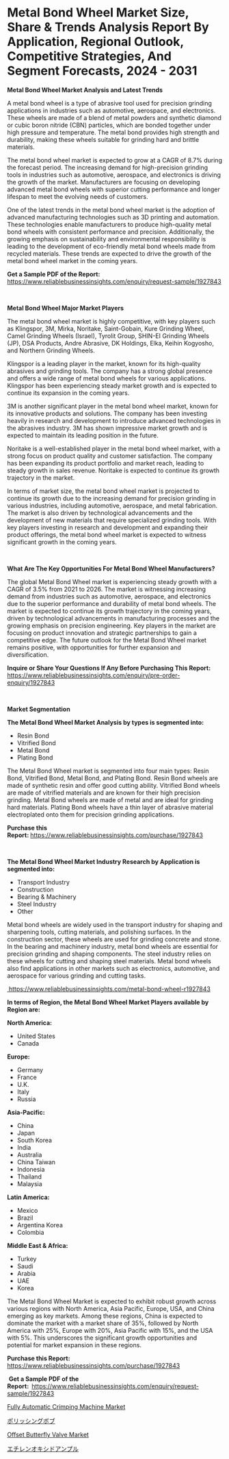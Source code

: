 <p><h1>Metal Bond Wheel Market Size, Share & Trends Analysis Report By Application, Regional Outlook, Competitive Strategies, And Segment Forecasts, 2024 - 2031</h1></p><p><strong>Metal Bond Wheel Market Analysis and Latest Trends</strong></p>
<p><p>A metal bond wheel is a type of abrasive tool used for precision grinding applications in industries such as automotive, aerospace, and electronics. These wheels are made of a blend of metal powders and synthetic diamond or cubic boron nitride (CBN) particles, which are bonded together under high pressure and temperature. The metal bond provides high strength and durability, making these wheels suitable for grinding hard and brittle materials.</p><p>The metal bond wheel market is expected to grow at a CAGR of 8.7% during the forecast period. The increasing demand for high-precision grinding tools in industries such as automotive, aerospace, and electronics is driving the growth of the market. Manufacturers are focusing on developing advanced metal bond wheels with superior cutting performance and longer lifespan to meet the evolving needs of customers.</p><p>One of the latest trends in the metal bond wheel market is the adoption of advanced manufacturing technologies such as 3D printing and automation. These technologies enable manufacturers to produce high-quality metal bond wheels with consistent performance and precision. Additionally, the growing emphasis on sustainability and environmental responsibility is leading to the development of eco-friendly metal bond wheels made from recycled materials. These trends are expected to drive the growth of the metal bond wheel market in the coming years.</p></p>
<p><strong>Get a Sample PDF of the Report:&nbsp;</strong> <a href="https://www.reliablebusinessinsights.com/enquiry/request-sample/1927843">https://www.reliablebusinessinsights.com/enquiry/request-sample/1927843</a></p>
<p>&nbsp;</p>
<p><strong>Metal Bond Wheel Major Market Players</strong></p>
<p><p>The metal bond wheel market is highly competitive, with key players such as Klingspor, 3M, Mirka, Noritake, Saint-Gobain, Kure Grinding Wheel, Camel Grinding Wheels (Israel), Tyrolit Group, SHIN-EI Grinding Wheels (JP), DSA Products, Andre Abrasive, DK Holdings, Elka, Keihin Kogyosho, and Northern Grinding Wheels.</p><p>Klingspor is a leading player in the market, known for its high-quality abrasives and grinding tools. The company has a strong global presence and offers a wide range of metal bond wheels for various applications. Klingspor has been experiencing steady market growth and is expected to continue its expansion in the coming years.</p><p>3M is another significant player in the metal bond wheel market, known for its innovative products and solutions. The company has been investing heavily in research and development to introduce advanced technologies in the abrasives industry. 3M has shown impressive market growth and is expected to maintain its leading position in the future.</p><p>Noritake is a well-established player in the metal bond wheel market, with a strong focus on product quality and customer satisfaction. The company has been expanding its product portfolio and market reach, leading to steady growth in sales revenue. Noritake is expected to continue its growth trajectory in the market.</p><p>In terms of market size, the metal bond wheel market is projected to continue its growth due to the increasing demand for precision grinding in various industries, including automotive, aerospace, and metal fabrication. The market is also driven by technological advancements and the development of new materials that require specialized grinding tools. With key players investing in research and development and expanding their product offerings, the metal bond wheel market is expected to witness significant growth in the coming years.</p></p>
<p>&nbsp;</p>
<p><strong>What Are The Key Opportunities For Metal Bond Wheel Manufacturers?</strong></p>
<p><p>The global Metal Bond Wheel market is experiencing steady growth with a CAGR of 3.5% from 2021 to 2026. The market is witnessing increasing demand from industries such as automotive, aerospace, and electronics due to the superior performance and durability of metal bond wheels. The market is expected to continue its growth trajectory in the coming years, driven by technological advancements in manufacturing processes and the growing emphasis on precision engineering. Key players in the market are focusing on product innovation and strategic partnerships to gain a competitive edge. The future outlook for the Metal Bond Wheel market remains positive, with opportunities for further expansion and diversification.</p></p>
<p><strong>Inquire or Share Your Questions If Any Before Purchasing This Report:</strong> <a href="https://www.reliablebusinessinsights.com/enquiry/pre-order-enquiry/1927843">https://www.reliablebusinessinsights.com/enquiry/pre-order-enquiry/1927843</a></p>
<p>&nbsp;</p>
<p><strong>Market Segmentation</strong></p>
<p><strong>The Metal Bond Wheel Market Analysis by types is segmented into:</strong></p>
<p><ul><li>Resin Bond</li><li>Vitrified Bond</li><li>Metal Bond</li><li>Plating Bond</li></ul></p>
<p><p>The Metal Bond Wheel market is segmented into four main types: Resin Bond, Vitrified Bond, Metal Bond, and Plating Bond. Resin Bond wheels are made of synthetic resin and offer good cutting ability. Vitrified Bond wheels are made of vitrified materials and are known for their high precision grinding. Metal Bond wheels are made of metal and are ideal for grinding hard materials. Plating Bond wheels have a thin layer of abrasive material electroplated onto them for precision grinding applications.</p></p>
<p><strong>Purchase this Report:&nbsp;</strong><a href="https://www.reliablebusinessinsights.com/purchase/1927843">https://www.reliablebusinessinsights.com/purchase/1927843</a></p>
<p>&nbsp;</p>
<p><strong>The Metal Bond Wheel Market Industry Research by Application is segmented into:</strong></p>
<p><ul><li>Transport Industry</li><li>Construction</li><li>Bearing & Machinery</li><li>Steel Industry</li><li>Other</li></ul></p>
<p><p>Metal bond wheels are widely used in the transport industry for shaping and sharpening tools, cutting materials, and polishing surfaces. In the construction sector, these wheels are used for grinding concrete and stone. In the bearing and machinery industry, metal bond wheels are essential for precision grinding and shaping components. The steel industry relies on these wheels for cutting and shaping steel materials. Metal bond wheels also find applications in other markets such as electronics, automotive, and aerospace for various grinding and cutting tasks.</p></p>
<p><a href="https://www.reliablebusinessinsights.com/metal-bond-wheel-r1927843">&nbsp;https://www.reliablebusinessinsights.com/metal-bond-wheel-r1927843</a></p>
<p><strong>In terms of Region, the Metal Bond Wheel Market Players available by Region are:</strong></p>
<p>
    <p> <strong> North America: </strong>
        <ul>
            <li>United States</li>
            <li>Canada</li>
        </ul>
        </p> 
    <p> <strong> Europe: </strong>
        <ul>
            <li>Germany</li>
            <li>France</li>
            <li>U.K.</li>
            <li>Italy</li>
            <li>Russia</li>
        </ul>
        </p> 
    <p> <strong> Asia-Pacific: </strong>
        <ul>
            <li>China</li>
            <li>Japan</li>
            <li>South Korea</li>
            <li>India</li>
            <li>Australia</li>
            <li>China Taiwan</li>
            <li>Indonesia</li>
            <li>Thailand</li>
            <li>Malaysia</li>
        </ul>
        </p> 
    <p> <strong> Latin America: </strong>
        <ul>
            <li>Mexico</li>
            <li>Brazil</li>
            <li>Argentina Korea</li>
            <li>Colombia</li>
        </ul>
        </p> 
    <p> <strong> Middle East & Africa: </strong>
        <ul>
            <li>Turkey</li>
            <li>Saudi</li>
            <li>Arabia</li>
            <li>UAE</li>
            <li>Korea</li>
        </ul>
    </p>
    </p>
<p><p>The Metal Bond Wheel Market is expected to exhibit robust growth across various regions with North America, Asia Pacific, Europe, USA, and China emerging as key markets. Among these regions, China is expected to dominate the market with a market share of 35%, followed by North America with 25%, Europe with 20%, Asia Pacific with 15%, and the USA with 5%. This underscores the significant growth opportunities and potential for market expansion in these regions.</p></p>
<p><strong>Purchase this Report: </strong><a href="https://www.reliablebusinessinsights.com/purchase/1927843">https://www.reliablebusinessinsights.com/purchase/1927843</a></p>
<p>&nbsp;<strong>Get a Sample PDF of the Report:&nbsp;&nbsp;</strong><a href="https://www.reliablebusinessinsights.com/enquiry/request-sample/1927843">https://www.reliablebusinessinsights.com/enquiry/request-sample/1927843</a></p>
<p><strong></strong></p>
<p><p><a href="https://github.com/msbsaifansami/Market-Research-Report-List-1/blob/main/fully-automatic-crimping-machine-market.md">Fully Automatic Crimping Machine Market</a></p><p><a href="https://github.com/DwightHuels1/Market-Research-Report-List-1/blob/main/4327528159056.md">ポリッシングボブ</a></p><p><a href="https://github.com/EveKerluke2023/Market-Research-Report-List-1/blob/main/offset-butterfly-valve-market.md">Offset Butterfly Valve Market</a></p><p><a href="https://github.com/JanickJohns/Market-Research-Report-List-1/blob/main/5780919159057.md">エチレンオキシドアンプル</a></p></p>